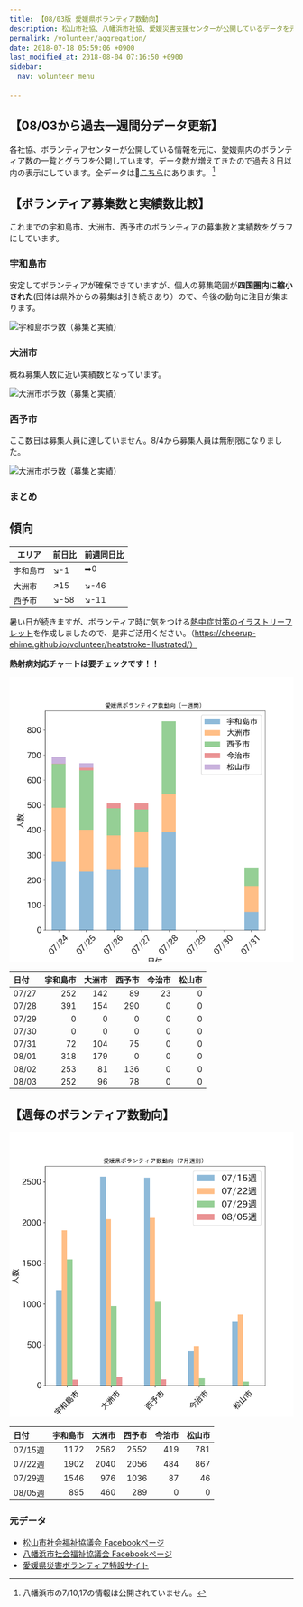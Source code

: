 ```yaml
---
title: 【08/03版 愛媛県ボランティア数動向】
description: 松山市社協、八幡浜市社協、愛媛災害支援センターが公開しているデータを元に、ボランティア数のグラフを作成・公開しています。
permalink: /volunteer/aggregation/
date: 2018-07-18 05:59:06 +0900
last_modified_at: 2018-08-04 07:16:50 +0900
sidebar:
  nav: volunteer_menu

---
```


## 【08/03から過去一週間分データ更新】

各社協、ボランティアセンターが公開している情報を元に、愛媛県内のボランティア数の一覧とグラフを公開しています。データ数が増えてきたので過去８日以内の表示にしています。全データは[こちら](https://docs.google.com/spreadsheets/d/1h-GFHoNa55P96wu_HNbPk899eN4HZcnu1T9q4eag8Uc/edit#gid=0)にあります。 [^1]

## 【ボランティア募集数と実績数比較】

これまでの宇和島市、大洲市、西予市のボランティアの募集数と実績数をグラフにしています。

### 宇和島市

安定してボランティアが確保できていますが、個人の募集範囲が**四国圏内に縮小された**(団体は県外からの募集は引き続きあり）ので、今後の動向に注目が集まります。

 ![宇和島ボラ数（募集と実績）](/assets/images/volunteer_headcount/宇和島市_volunteer_headcount_diff_20180804.png)

### 大洲市

概ね募集人数に近い実績数となっています。

 ![大洲市ボラ数（募集と実績）](/assets/images/volunteer_headcount/大洲市_volunteer_headcount_diff_20180804.png)

### 西予市

ここ数日は募集人員に達していません。8/4から募集人員は無制限になりました。

 ![大洲市ボラ数（募集と実績）](/assets/images/volunteer_headcount/西予市_volunteer_headcount_diff_20180804.png)

### まとめ


## 傾向

エリア | 前日比 | 前週同日比
---------|----------|---------
 宇和島市 | :arrow_lower_right:-1 | :arrow_right:0
 大洲市  | :arrow_upper_right:15 | :arrow_lower_right:-46
 西予市  | :arrow_lower_right:-58 | :arrow_lower_right:-11



暑い日が続きますが、ボランティア時に気をつける[熱中症対策のイラストリーフレット](https://cheerup-ehime.github.io/volunteer/heatstroke-illustrated/)を作成しましたので、是非ご活用ください。（https://cheerup-ehime.github.io/volunteer/heatstroke-illustrated/）

**熱射病対応チャートは要チェックです！！**


![愛媛県内ボランティア数（日次）](/assets/images/volunteer_count.png)

[^1]: 八幡浜市の7/10,17の情報は公開されていません。

| 日付   |   宇和島市 |   大洲市 |   西予市 |   今治市 |   松山市 |
|:-------|-----------:|---------:|---------:|---------:|---------:|
| 07/27  |        252 |      142 |       89 |       23 |        0 |
| 07/28  |        391 |      154 |      290 |        0 |        0 |
| 07/29  |          0 |        0 |        0 |        0 |        0 |
| 07/30  |          0 |        0 |        0 |        0 |        0 |
| 07/31  |         72 |      104 |       75 |        0 |        0 |
| 08/01  |        318 |      179 |        0 |        0 |        0 |
| 08/02  |        253 |       81 |      136 |        0 |        0 |
| 08/03  |        252 |       96 |       78 |        0 |        0 |

## 【週毎のボランティア数動向】

![愛媛県内ボランティア数（週次）](/assets/images/volunteer_count_week.png)

| 日付    |   宇和島市 |   大洲市 |   西予市 |   今治市 |   松山市 |
|:--------|-----------:|---------:|---------:|---------:|---------:|
| 07/15週 |       1172 |     2562 |     2552 |      419 |      781 |
| 07/22週 |       1902 |     2040 |     2056 |      484 |      867 |
| 07/29週 |       1546 |      976 |     1036 |       87 |       46 |
| 08/05週 |        895 |      460 |      289 |        0 |        0 |

### 元データ

- [松山市社会福祉協議会 Facebookページ](https://www.facebook.com/matsuyama.wel/)
- [八幡浜市社会福祉協議会 Facebookページ](https://www.facebook.com/ywthm.syakyo/)
- [愛媛県災害ボランティア特設サイト](https://ehimesvc.jp/)
